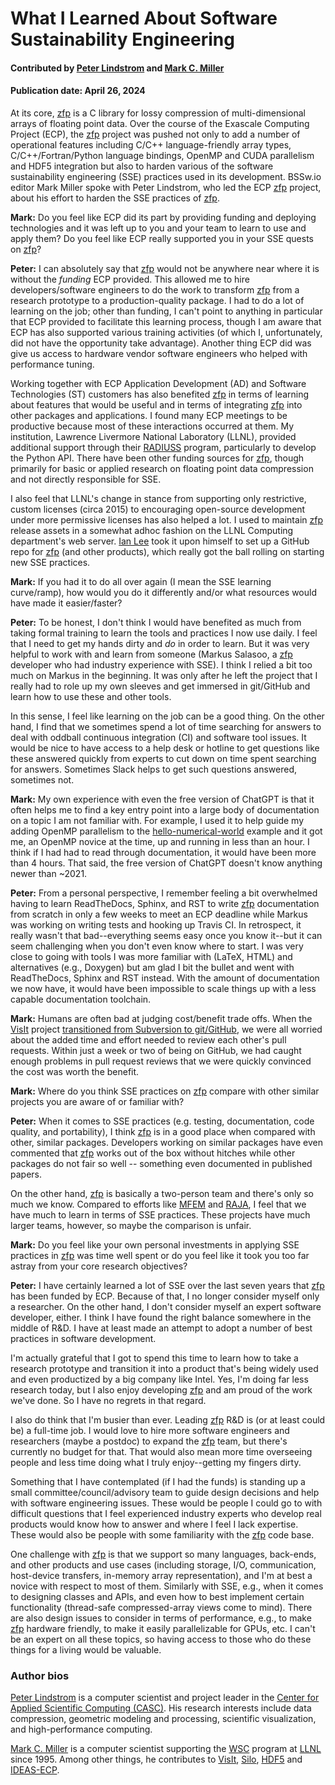 # What I Learned About Software Sustainability Engineering

#### Contributed by [Peter Lindstrom](https://github.com/lindstro) and [Mark C. Miller](https://github.com/markcmiller86)

#### Publication date: April 26, 2024

At its core, [zfp] is a C library for lossy compression of multi-dimensional arrays of floating point data.
Over the course of the Exascale Computing Project (ECP), the [zfp] project was pushed not only to add a number of operational features including C/C++ language-friendly array types, C/C++/Fortran/Python language bindings, OpenMP and CUDA parallelism and HDF5 integration but also to harden various of the software sustainability engineering (SSE) practices used in its development.
BSSw.io editor Mark Miller spoke with Peter Lindstrom, who led the ECP [zfp] project, about his effort to harden the SSE practices of [zfp].

**Mark:** Do you feel like ECP did its part by providing funding and deploying technologies and it was left up to you and your team to learn to use and apply them? Do you feel like ECP really supported you in your SSE quests on [zfp]?

**Peter:** I can absolutely say that [zfp] would not be anywhere near where it is without the *funding* ECP provided.
This allowed me to hire developers/software engineers to do the work to transform [zfp] from a research prototype to a production-quality package.
I had to do a lot of learning on the job; other than funding, I can't point to anything in particular that ECP provided to facilitate this learning process, though I am aware that ECP has also supported various training activities (of which I, unfortunately, did not have the opportunity take advantage).
Another thing ECP did was give us access to hardware vendor software engineers who helped with performance tuning.

Working together with ECP Application Development (AD) and Software Technologies (ST) customers has also benefited [zfp] in terms of learning about features that would be useful and in terms of integrating [zfp] into other packages and applications.
I found many ECP meetings to be productive because most of these interactions occurred at them.
My institution, Lawrence Livermore National Laboratory (LLNL), provided additional support through their [RADIUSS](https://computing.llnl.gov/projects/radiuss) program, particularly to develop the Python API.
There have been other funding sources for [zfp], though primarily for basic or applied research on floating point data compression and not directly responsible for SSE.

I also feel that LLNL's change in stance from supporting only restrictive, custom licenses (circa 2015) to encouraging open-source development under more permissive licenses has also helped a lot.
I used to maintain [zfp] release assets in a somewhat adhoc fashion on the LLNL Computing department's web server.
[Ian Lee](https://github.com/IanLee1521) took it upon himself to set up a GitHub repo for [zfp] (and other products), which really got the ball rolling on starting new SSE practices.

**Mark:** If you had it to do all over again (I mean the SSE learning curve/ramp), how would you do it differently and/or what resources would have made it easier/faster?

**Peter:** To be honest, I don't think I would have benefited as much from taking formal training to learn the tools and practices I now use daily.
I feel that I need to get my hands dirty and *do* in order to learn.
But it was very helpful to work with and learn from someone (Markus Salasoo, a [zfp] developer who had industry experience with SSE).
I think I relied a bit too much on Markus in the beginning.
It was only after he left the project that I really had to role up my own sleeves and get immersed in git/GitHub and learn how to use these and other tools.

In this sense, I feel like learning on the job can be a good thing.
On the other hand, I find that we sometimes spend a lot of time searching for answers to deal with oddball continuous integration (CI) and software tool issues.
It would be nice to have access to a help desk or hotline to get questions like these answered quickly from experts to cut down on time spent searching for answers.
Sometimes Slack helps to get such questions answered, sometimes not.

**Mark:** My own experience with even the free version of ChatGPT is that it often helps me to find a key entry point into a large body of documentation on a topic I am not familiar with.
For example, I used it to help guide my adding OpenMP parallelism to the [hello-numerical-world](https://github.com/markcmiller86/hello-numerical-world/tree/main) example and it got me, an OpenMP novice at the time, up and running in less than an hour.
I think if I had had to read through documentation, it would have been more than 4 hours.
That said, the free version of ChatGPT doesn't know anything newer than ~2021.

**Peter:** From a personal perspective, I remember feeling a bit overwhelmed having to learn ReadTheDocs, Sphinx, and RST to write [zfp] documentation from scratch in only a few weeks to meet an ECP deadline while Markus was working on writing tests and hooking up Travis CI.
In retrospect, it really wasn't that bad--everything seems easy once you know it--but it can seem challenging when you don't even know where to start.
I was very close to going with tools I was more familiar with (LaTeX, HTML) and alternatives (e.g., Doxygen) but am glad I bit the bullet and went with ReadTheDocs, Sphinx and RST instead.
With the amount of documentation we now have, it would have been impossible to scale things up with a less capable documentation toolchain.

**Mark:** Humans are often bad at judging cost/benefit trade offs.
When the [VisIt](https://visit.llnl.gov) project [transitioned from Subversion to git/GitHub](https://bssw.io/blog_posts/continuous-technology-refreshment-an-introduction-using-recent-tech-refresh-experiences-on-visit), we were all worried about the added time and effort needed to review each other's pull requests.
Within just a week or two of being on GitHub, we had caught enough problems in pull request reviews that we were quickly convinced the cost was worth the benefit.

**Mark:** Where do you think SSE practices on [zfp] compare with other similar projects you are aware of or familiar with?

**Peter:** When it comes to SSE practices (e.g. testing, documentation, code quality, and portability), I think [zfp] is in a good place when compared with other, similar packages.
Developers working on similar packages have even commented that [zfp] works out of the box without hitches while other packages do not fair so well -- something even documented in published papers.

On the other hand, [zfp] is basically a two-person team and there's only so much we know.
Compared to efforts like [MFEM](https://mfem.org/) and [RAJA](https://computing.llnl.gov/projects/raja-managing-application-portability-next-generation-platforms), I feel that we have much to learn in terms of SSE practices.
These projects have much larger teams, however, so maybe the comparison is unfair.


**Mark:** Do you feel like your own personal investments in applying SSE practices in [zfp] was time well spent or do you feel like it took you too far astray from your core research objectives?

**Peter:** I have certainly learned a lot of SSE over the last seven years that [zfp] has been funded by ECP.
Because of that, I no longer consider myself only a researcher.
On the other hand, I don't consider myself an expert software developer, either.
I think I have found the right balance somewhere in the middle of R&D.
I have at least made an attempt to adopt a number of best practices in software development.

I'm actually grateful that I got to spend this time to learn how to take a research prototype and transition it into a product that's being widely used and even productized by a big company like Intel.
Yes, I'm doing far less research today, but I also enjoy developing [zfp] and am proud of the work we've done.
So I have no regrets in that regard.

I also do think that I'm busier than ever.
Leading [zfp] R&D is (or at least could be) a full-time job.
I would love to hire more software engineers and researchers (maybe a postdoc) to expand the [zfp] team, but there's currently no budget for that.
That would also mean more time overseeing people and less time doing what I truly enjoy--getting my fingers dirty.

Something that I have contemplated (if I had the funds) is standing up a small committee/council/advisory team to guide design decisions and help with software engineering issues.
These would be people I could go to with difficult questions that I feel experienced industry experts who develop real products would know how to answer and where I feel I lack expertise.
These would also be people with some familiarity with the [zfp] code base.

One challenge with [zfp] is that we support so many languages, back-ends, and other products and use cases (including storage, I/O, communication, host-device transfers, in-memory array representation), and I'm at best a novice with respect to most of them.
Similarly with SSE, e.g., when it comes to designing classes and APIs, and even how to best implement certain functionality (thread-safe compressed-array views come to mind).
There are also design issues to consider in terms of performance, e.g., to make [zfp] hardware friendly, to make it easily parallelizable for GPUs, etc.
I can't be an expert on all these topics, so having access to those who do these things for a living would be valuable.

### Author bios

[Peter Lindstrom](https://people.llnl.gov/lindstrom2) is a computer scientist and project leader in the [Center for Applied Scientific Computing (CASC)](https://computing.llnl.gov/casc).
His research interests include data compression, geometric modeling and processing, scientific visualization, and high-performance computing.

[Mark C. Miller](https://people.llnl.gov/miller86) is a computer scientist supporting the [WSC](https://wci.llnl.gov/about-us/weapon-simulation-and-computing) program at [LLNL](https://www.llnl.gov) since 1995.
Among other things, he contributes to [VisIt](https://wci.llnl.gov/simulation/computer-codes/visit), [Silo](https://wci.llnl.gov/simulation/computer-codes/silo), [HDF5](https://www.hdfgroup.org) and [IDEAS-ECP](https://ideas-productivity.org/activities/ideas-ecp/).

[zfp]: https://computing.llnl.gov/projects/zfp

<!---
Publish: yes
Topics: documentation, software engineering, continuous integration testing
Track: experience
--->

